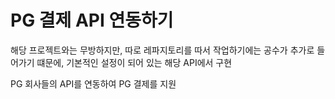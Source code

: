 # PG 결제 API 연동하기

해당 프로젝트와는 무방하지만, 따로 레파지토리를 따서 작업하기에는 공수가 추가로 들어가기 떄문에,
기본적인 설정이 되어 있는 해당 API에서 구현

PG 회사들의 API를 연동하여 PG 결제를 지원